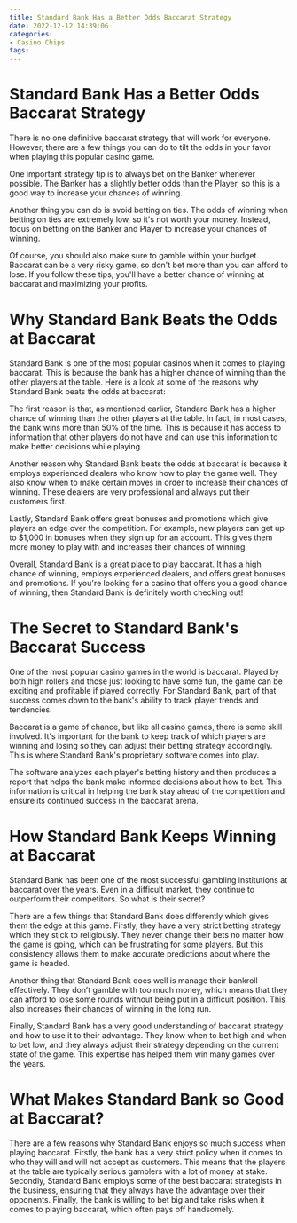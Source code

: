 ```yaml
---
title: Standard Bank Has a Better Odds Baccarat Strategy 
date: 2022-12-12 14:39:06
categories:
- Casino Chips
tags:
---
```



#  Standard Bank Has a Better Odds Baccarat Strategy 

There is no one definitive baccarat strategy that will work for everyone. However, there are a few things you can do to tilt the odds in your favor when playing this popular casino game.

One important strategy tip is to always bet on the Banker whenever possible. The Banker has a slightly better odds than the Player, so this is a good way to increase your chances of winning.

Another thing you can do is avoid betting on ties. The odds of winning when betting on ties are extremely low, so it's not worth your money. Instead, focus on betting on the Banker and Player to increase your chances of winning.

Of course, you should also make sure to gamble within your budget. Baccarat can be a very risky game, so don't bet more than you can afford to lose. If you follow these tips, you'll have a better chance of winning at baccarat and maximizing your profits.

#  Why Standard Bank Beats the Odds at Baccarat 

Standard Bank is one of the most popular casinos when it comes to playing baccarat. This is because the bank has a higher chance of winning than the other players at the table. Here is a look at some of the reasons why Standard Bank beats the odds at baccarat: 

The first reason is that, as mentioned earlier, Standard Bank has a higher chance of winning than the other players at the table. In fact, in most cases, the bank wins more than 50% of the time. This is because it has access to information that other players do not have and can use this information to make better decisions while playing. 

Another reason why Standard Bank beats the odds at baccarat is because it employs experienced dealers who know how to play the game well. They also know when to make certain moves in order to increase their chances of winning. These dealers are very professional and always put their customers first. 

Lastly, Standard Bank offers great bonuses and promotions which give players an edge over the competition. For example, new players can get up to $1,000 in bonuses when they sign up for an account. This gives them more money to play with and increases their chances of winning.

Overall, Standard Bank is a great place to play baccarat. It has a high chance of winning, employs experienced dealers, and offers great bonuses and promotions. If you're looking for a casino that offers you a good chance of winning, then Standard Bank is definitely worth checking out!

#  The Secret to Standard Bank's Baccarat Success 

One of the most popular casino games in the world is baccarat. Played by both high rollers and those just looking to have some fun, the game can be exciting and profitable if played correctly. For Standard Bank, part of that success comes down to the bank's ability to track player trends and tendencies.

Baccarat is a game of chance, but like all casino games, there is some skill involved. It's important for the bank to keep track of which players are winning and losing so they can adjust their betting strategy accordingly. This is where Standard Bank's proprietary software comes into play.

The software analyzes each player's betting history and then produces a report that helps the bank make informed decisions about how to bet. This information is critical in helping the bank stay ahead of the competition and ensure its continued success in the baccarat arena.

#  How Standard Bank Keeps Winning at Baccarat 

Standard Bank has been one of the most successful gambling institutions at baccarat over the years. Even in a difficult market, they continue to outperform their competitors. So what is their secret?

There are a few things that Standard Bank does differently which gives them the edge at this game. Firstly, they have a very strict betting strategy which they stick to religiously. They never change their bets no matter how the game is going, which can be frustrating for some players. But this consistency allows them to make accurate predictions about where the game is headed.

Another thing that Standard Bank does well is manage their bankroll effectively. They don’t gamble with too much money, which means that they can afford to lose some rounds without being put in a difficult position. This also increases their chances of winning in the long run.

Finally, Standard Bank has a very good understanding of baccarat strategy and how to use it to their advantage. They know when to bet high and when to bet low, and they always adjust their strategy depending on the current state of the game. This expertise has helped them win many games over the years.

#  What Makes Standard Bank so Good at Baccarat?

There are a few reasons why Standard Bank enjoys so much success when playing baccarat. Firstly, the bank has a very strict policy when it comes to who they will and will not accept as customers. This means that the players at the table are typically serious gamblers with a lot of money at stake. Secondly, Standard Bank employs some of the best baccarat strategists in the business, ensuring that they always have the advantage over their opponents. Finally, the bank is willing to bet big and take risks when it comes to playing baccarat, which often pays off handsomely.
